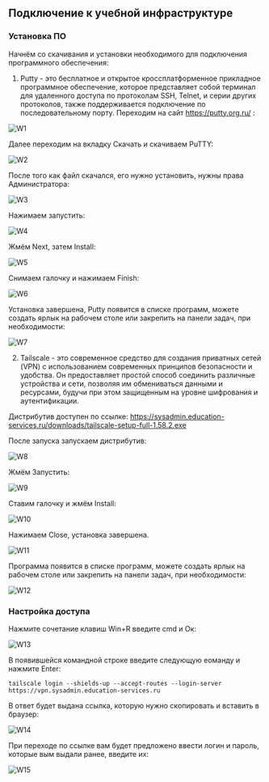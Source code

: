 ## Подключение к учебной инфраструктуре

### Установка ПО

Начнём со скачивания и установки необходимого для подключения программного обеспечения:

1. Putty - это бесплатное и открытое кроссплатформенное прикладное программное обеспечение, которое представляет собой терминал для удаленного доступа по протоколам SSH, Telnet, и серии других протоколов, также поддерживается подключение по последовательному порту.
Переходим на сайт https://putty.org.ru/ :

![W1](https://github.com/lexche/Testyp/assets/95694325/429f784b-21cf-45d9-b401-90417beba9a2)

Далее переходим на вкладку Скачать и скачиваем PuTTY:

![W2](https://github.com/lexche/Testyp/assets/95694325/307e7c39-dfe0-40cd-88ee-84d7cb040705)

После того как файл скачался, его нужно установить, нужны права Администратора:

![W3](https://github.com/lexche/Testyp/assets/95694325/8829eccf-454f-49b0-9872-4fddd3233e66)

Нажимаем запустить:

![W4](https://github.com/lexche/Testyp/assets/95694325/45f6d22c-28d3-4159-a2ca-fb25e8859510)

Жмём Next, затем Install:

![W5](https://github.com/lexche/Testyp/assets/95694325/1a613545-71b6-491e-82bc-5660ffd12ccf)

Снимаем галочку и нажимаем Finish: 

![W6](https://github.com/lexche/Testyp/assets/95694325/54966a7f-c3bc-40ce-9540-898fb2ea74df)

Установка завершена, Putty появится в списке программ, можете создать ярлык на рабочем столе или закрепить на панели задач, при необходимости:

![W7](https://github.com/lexche/Testyp/assets/95694325/51a4f27b-70a2-44bb-ba17-5177b21ce159)


2. Tailscale - это современное средство для создания приватных сетей (VPN) с использованием современных принципов безопасности и удобства. Он предоставляет простой способ соединить различные устройства и сети, позволяя им обмениваться данными и ресурсами, будучи при этом защищенным на уровне шифрования и аутентификации.

Дистрибутив доступен по ссылке: https://sysadmin.education-services.ru/downloads/tailscale-setup-full-1.58.2.exe

После запуска запускаем дистрибутив:

![W8](https://github.com/lexche/Testyp/assets/95694325/59507199-9c1b-4dcf-9c18-b60b278cf10c)

Жмём Запустить:

![W9](https://github.com/lexche/Testyp/assets/95694325/c3c160e7-096e-4359-9e6d-5b9b4c0d3c03)

Ставим галочку и жмём Install:

![W10](https://github.com/lexche/Testyp/assets/95694325/41aa8452-1af1-4389-8e58-97524ced8d41)

Нажимаем Close, установка завершена.

![W11](https://github.com/lexche/Testyp/assets/95694325/0a3362a1-1653-43cb-8139-50e0f60545de)

Программа появится в списке программ, можете создать ярлык на рабочем столе или закрепить на панели задач, при необходимости:

![W12](https://github.com/lexche/Testyp/assets/95694325/069d7513-a3b6-424a-abf8-50bb4c397831)

### Настройка доступа

Нажмите сочетание клавиш Win+R введите cmd и Ок:

![W13](https://github.com/lexche/Testyp/assets/95694325/5c9ae2d4-16b3-4fe4-b89d-7d62cae14667)

В появившейся командной строке введите следующую еоманду и нажмите Enter:

```
tailscale login --shields-up --accept-routes --login-server https://vpn.sysadmin.education-services.ru
```
В ответ будет выдана ссылка, которую нужно скопировать и вставить в браузер:

![W14](https://github.com/lexche/Testyp/assets/95694325/37cbaa71-6f8a-42fc-9002-7ac1e5383214)

При переходе по ссылке вам будет предложено ввести логин и пароль, которые вым выдали ранее, введите их:

![W15](https://github.com/lexche/Testyp/assets/95694325/db9e9556-95bc-4acf-9d3b-9f71990dd49f)




